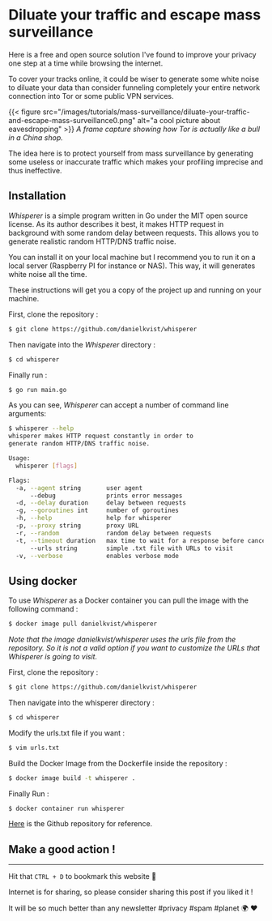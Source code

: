# Diluate your traffic and escape mass surveillance


Here is a free and open source solution I've found to improve your privacy one step at a time while browsing the internet.


To cover your tracks online, it could be wiser to generate some white noise to diluate your data than consider funneling completely your entire network connection into Tor or some public VPN services.

{{< figure src="/images/tutorials/mass-surveillance/diluate-your-traffic-and-escape-mass-surveillance0.png" alt="a cool picture about eavesdropping" >}} 
_A frame capture showing how Tor is actually like a bull in a China shop._

The idea here is to protect yourself from mass surveillance by generating some useless or inaccurate traffic which makes your profiling imprecise and thus ineffective.

## Installation

*Whisperer* is a simple program written in Go under the MIT open source license. As its author describes it best, it makes HTTP request in background with some random delay between requests. This allows you to generate realistic random HTTP/DNS traffic noise. 

You can install it on your local machine but I recommend you to run it on a local server (Raspberry PI for instance or NAS). This way, it will generates white noise all the time. 

These instructions will get you a copy of the project up and running on your machine. 

First, clone the repository : 
```sh
$ git clone https://github.com/danielkvist/whisperer
```
Then navigate into the *Whisperer* directory :
```sh
$ cd whisperer
```
Finally run :
```sh
$ go run main.go
```

As you can see, *Whisperer* can accept a number of command line arguments:

```sh
$ whisperer --help
whisperer makes HTTP request constantly in order to 
generate random HTTP/DNS traffic noise.

Usage:
  whisperer [flags]

Flags:
  -a, --agent string       user agent
      --debug              prints error messages
  -d, --delay duration     delay between requests
  -g, --goroutines int     number of goroutines
  -h, --help               help for whisperer
  -p, --proxy string       proxy URL
  -r, --random             random delay between requests
  -t, --timeout duration   max time to wait for a response before canceling the request
      --urls string        simple .txt file with URLs to visit
  -v, --verbose            enables verbose mode
```

## Using docker

To use *Whisperer* as a Docker container you can pull the image with the following command :

```sh
$ docker image pull danielkvist/whisperer
```
_Note that the image danielkvist/whisperer uses the urls file from the repository. So it is not a valid option if you want to customize the URLs that Whisperer is going to visit._

First, clone the repository :
```sh
$ git clone https://github.com/danielkvist/whisperer
```

Then navigate into the whisperer directory :
```sh
$ cd whisperer
```

Modify the urls.txt file if you want :
```sh
$ vim urls.txt
```

Build the Docker Image from the Dockerfile inside the repository :
```sh
$ docker image build -t whisperer .
```

Finally Run :

```sh
$ docker container run whisperer
```

[Here](https://github.com/danielkvist/whisperer) is the Github repository for reference.

## Make a good action !
---
Hit that `CTRL + D` to bookmark this website 🔖

Internet is for sharing, so please consider sharing this post if you liked it !

It will be so much better than any newsletter #privacy #spam #planet 🌍 ❤️
